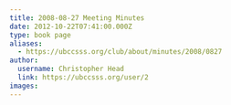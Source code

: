 ```yaml
---
title: 2008-08-27 Meeting Minutes 
date: 2012-10-22T07:41:00.000Z
type: book page
aliases:
  - https://ubccsss.org/club/about/minutes/2008/0827
author:
  username: Christopher Head
  link: https://ubccsss.org/user/2
images:
---
```


